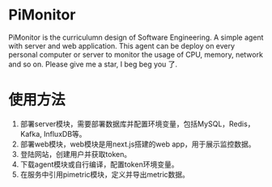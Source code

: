 # PiMonitor
PiMonitor is the curriculumn design of Software Engineering. A simple agent with server and web application. This agent can be deploy on every personal computer or server to monitor the usage of CPU, memory, network and so on. Please give me a star, I beg beg you 了.

# 使用方法
1. 部署server模块，需要部署数据库并配置环境变量，包括MySQL，Redis，Kafka, InfluxDB等。
2. 部署web模块，web模块是用next.js搭建的web app，用于展示监控数据。
3. 登陆网站，创建用户并获取token。
4. 下载agent模块或自行编译，配置token环境变量。
5. 在服务中引用pimetric模块，定义并导出metric数据。
